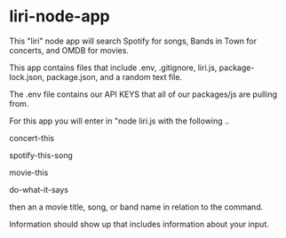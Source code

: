 # liri-node-app

This "liri" node app will search Spotify for songs, Bands in Town for concerts, and OMDB for movies.

This app contains files that include .env, .gitignore, liri.js, package-lock.json, package.json, and a random text file. 

The .env file contains our API KEYS that all of our packages/js are pulling from. 

For this app you will enter in "node liri.js with the following ..

concert-this

spotify-this-song

movie-this

do-what-it-says

then an a movie title, song, or band name in relation to the command.

Information should show up that includes information about your input. 
